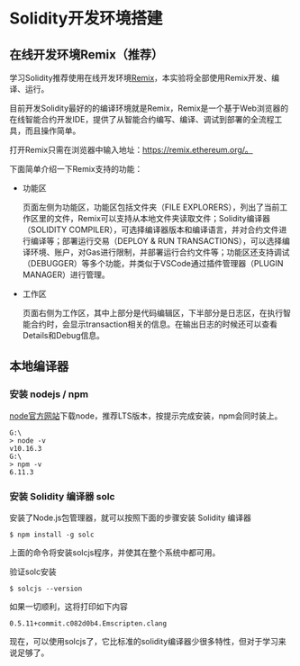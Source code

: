 # Solidity开发环境搭建

## 在线开发环境Remix（推荐）

学习Solidity推荐使用在线开发环境[Remix](https://remix.ethereum.org/)，本实验将全部使用Remix开发、编译、运行。

目前开发Solidity最好的的编译环境就是Remix，Remix是一个基于Web浏览器的在线智能合约开发IDE，提供了从智能合约编写、编译、调试到部署的全流程工具，而且操作简单。

打开Remix只需在浏览器中输入地址：https://remix.ethereum.org/。

下面简单介绍一下Remix支持的功能：

- 功能区

  页面左侧为功能区，功能区包括文件夹（FILE EXPLORERS），列出了当前工作区里的文件，Remix可以支持从本地文件夹读取文件；Solidity编译器（SOLIDITY COMPILER），可选择编译器版本和编译语言，并对合约文件进行编译等；部署运行交易（DEPLOY & RUN TRANSACTIONS），可以选择编译环境、账户，对Gas进行限制，并部署运行合约文件等；功能区还支持调试（DEBUGGER）等多个功能，并类似于VSCode通过插件管理器（PLUGIN MANAGER）进行管理。

- 工作区

  页面右侧为工作区，其中上部分是代码编辑区，下半部分是日志区，在执行智能合约时，会显示transaction相关的信息。在输出日志的时候还可以查看Details和Debug信息。

## 本地编译器

### 安装 nodejs / npm

[node官方网站](https://nodejs.org/)下载node，推荐LTS版本，按提示完成安装，npm会同时装上。

```
G:\
> node -v
v10.16.3
G:\
> npm -v
6.11.3
```

### 安装 Solidity 编译器 solc

安装了Node.js包管理器，就可以按照下面的步骤安装 Solidity 编译器

```
$ npm install -g solc
```

上面的命令将安装solcjs程序，并使其在整个系统中都可用。

验证solc安装

```
$ solcjs --version
```

如果一切顺利，这将打印如下内容

```shell
0.5.11+commit.c082d0b4.Emscripten.clang
```



现在，可以使用solcjs了，它比标准的solidity编译器少很多特性，但对于学习来说足够了。

